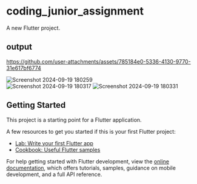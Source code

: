 # coding_junior_assignment

A new Flutter project.

## output


https://github.com/user-attachments/assets/785184e0-5336-4130-9770-31e617bf6774



![Screenshot 2024-09-19 180259](https://github.com/user-attachments/assets/5cee1e91-7ed2-4ecc-bb4c-282bbb36a437)   
![Screenshot 2024-09-19 180317](https://github.com/user-attachments/assets/edfd01a7-bffc-4fdf-8246-e36e373ebd7e) 
![Screenshot 2024-09-19 180331](https://github.com/user-attachments/assets/67501b06-4452-4bb3-9900-ad37a2013305)


## Getting Started

This project is a starting point for a Flutter application.

A few resources to get you started if this is your first Flutter project:

- [Lab: Write your first Flutter app](https://docs.flutter.dev/get-started/codelab)
- [Cookbook: Useful Flutter samples](https://docs.flutter.dev/cookbook)

For help getting started with Flutter development, view the
[online documentation](https://docs.flutter.dev/), which offers tutorials,
samples, guidance on mobile development, and a full API reference.
